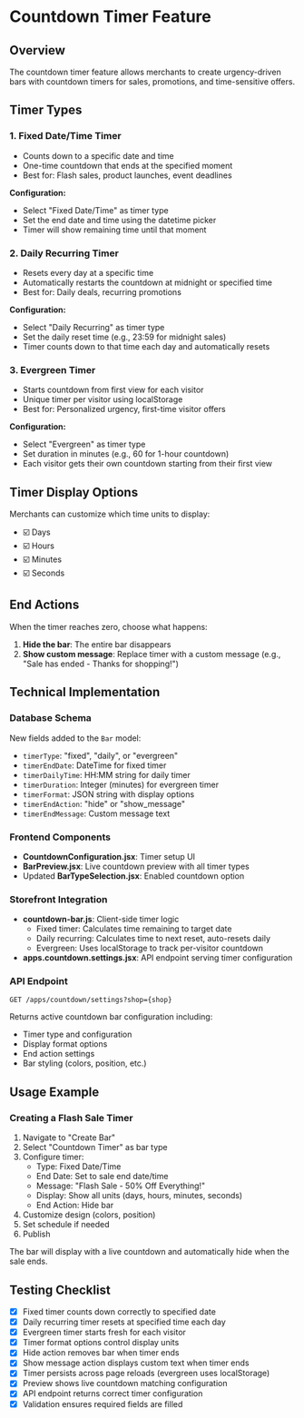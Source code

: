 # Countdown Timer Feature

## Overview
The countdown timer feature allows merchants to create urgency-driven bars with countdown timers for sales, promotions, and time-sensitive offers.

## Timer Types

### 1. Fixed Date/Time Timer
- Counts down to a specific date and time
- One-time countdown that ends at the specified moment
- Best for: Flash sales, product launches, event deadlines

**Configuration:**
- Select "Fixed Date/Time" as timer type
- Set the end date and time using the datetime picker
- Timer will show remaining time until that moment

### 2. Daily Recurring Timer
- Resets every day at a specific time
- Automatically restarts the countdown at midnight or specified time
- Best for: Daily deals, recurring promotions

**Configuration:**
- Select "Daily Recurring" as timer type
- Set the daily reset time (e.g., 23:59 for midnight sales)
- Timer counts down to that time each day and automatically resets

### 3. Evergreen Timer
- Starts countdown from first view for each visitor
- Unique timer per visitor using localStorage
- Best for: Personalized urgency, first-time visitor offers

**Configuration:**
- Select "Evergreen" as timer type
- Set duration in minutes (e.g., 60 for 1-hour countdown)
- Each visitor gets their own countdown starting from their first view

## Timer Display Options

Merchants can customize which time units to display:
- ☑️ Days
- ☑️ Hours
- ☑️ Minutes
- ☑️ Seconds

## End Actions

When the timer reaches zero, choose what happens:

1. **Hide the bar**: The entire bar disappears
2. **Show custom message**: Replace timer with a custom message (e.g., "Sale has ended - Thanks for shopping!")

## Technical Implementation

### Database Schema
New fields added to the `Bar` model:
- `timerType`: "fixed", "daily", or "evergreen"
- `timerEndDate`: DateTime for fixed timer
- `timerDailyTime`: HH:MM string for daily timer
- `timerDuration`: Integer (minutes) for evergreen timer
- `timerFormat`: JSON string with display options
- `timerEndAction`: "hide" or "show_message"
- `timerEndMessage`: Custom message text

### Frontend Components
- **CountdownConfiguration.jsx**: Timer setup UI
- **BarPreview.jsx**: Live countdown preview with all timer types
- Updated **BarTypeSelection.jsx**: Enabled countdown option

### Storefront Integration
- **countdown-bar.js**: Client-side timer logic
  - Fixed timer: Calculates time remaining to target date
  - Daily recurring: Calculates time to next reset, auto-resets daily
  - Evergreen: Uses localStorage to track per-visitor countdown
- **apps.countdown.settings.jsx**: API endpoint serving timer configuration

### API Endpoint
`GET /apps/countdown/settings?shop={shop}`

Returns active countdown bar configuration including:
- Timer type and configuration
- Display format options
- End action settings
- Bar styling (colors, position, etc.)

## Usage Example

### Creating a Flash Sale Timer

1. Navigate to "Create Bar"
2. Select "Countdown Timer" as bar type
3. Configure timer:
   - Type: Fixed Date/Time
   - End Date: Set to sale end date/time
   - Message: "Flash Sale - 50% Off Everything!"
   - Display: Show all units (days, hours, minutes, seconds)
   - End Action: Hide bar
4. Customize design (colors, position)
5. Set schedule if needed
6. Publish

The bar will display with a live countdown and automatically hide when the sale ends.

## Testing Checklist

- [x] Fixed timer counts down correctly to specified date
- [x] Daily recurring timer resets at specified time each day
- [x] Evergreen timer starts fresh for each visitor
- [x] Timer format options control display units
- [x] Hide action removes bar when timer ends
- [x] Show message action displays custom text when timer ends
- [x] Timer persists across page reloads (evergreen uses localStorage)
- [x] Preview shows live countdown matching configuration
- [x] API endpoint returns correct timer configuration
- [x] Validation ensures required fields are filled